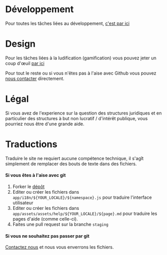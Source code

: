 # Développement

Pour toutes les tâches liées au développement,
[c'est par ici](/help/contribute/code)

# Design

Pour les tâches liées à la ludification (gamification) vous pouvez jeter un
coup d'œuil [par ici](https://github.com/CaptainFact/captain-fact-frontend/issues/6)

Pour tout le reste ou si vous n'êtes pas à l'aise avec Github vous pouvez 
[nous contacter](/help/contact) directement.

# Légal

Si vous avez de l'experience sur la question des structures juridiques et
en particulier des structures à but non lucratif / d'intérêt publique, vous
pourriez nous être d'une grande aide.

# Traductions

Traduire le site ne requiert aucune compétence technique, il s'agît
simplement de remplacer des bouts de texte dans des fichiers.

#### Si vous êtes à l'aise avec git

1. Forker le [dépôt](https://github.com/CaptainFact/captain-fact-frontend)
2. Editer ou créer les fichiers dans `app/i18n/${YOUR_LOCALE}/${namespace}.js`
   pour traduire l'interface utilisateur
3. Editer ou créer les fichiers dans `app/assets/assets/help/${YOUR_LOCALE}/${page}.md`
   pour traduire les pages d'aide (comme celle-ci).
4. Faites une pull request sur la branche `staging`

#### Si vous ne souhaitez pas passer par git

[Contactez nous](/help/contact) et nous vous enverrons les fichiers.
